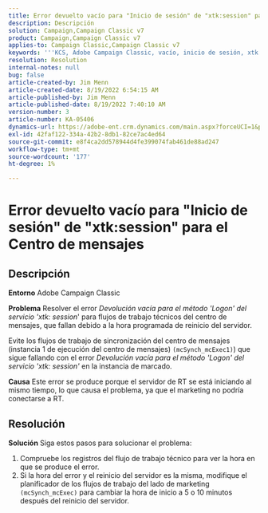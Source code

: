 ```yaml
---
title: Error devuelto vacío para "Inicio de sesión" de "xtk:session" para el Centro de mensajes
description: Descripción
solution: Campaign,Campaign Classic v7
product: Campaign,Campaign Classic v7
applies-to: Campaign Classic,Campaign Classic v7
keywords: '''KCS, Adobe Campaign Classic, vacío, inicio de sesión, xtk: sesión, error, Centro de mensajes, Flujo de trabajo técnico"'
resolution: Resolution
internal-notes: null
bug: false
article-created-by: Jim Menn
article-created-date: 8/19/2022 6:54:15 AM
article-published-by: Jim Menn
article-published-date: 8/19/2022 7:40:10 AM
version-number: 3
article-number: KA-05406
dynamics-url: https://adobe-ent.crm.dynamics.com/main.aspx?forceUCI=1&pagetype=entityrecord&etn=knowledgearticle&id=bccbb0bb-8b1f-ed11-b83e-0022480866ad
exl-id: 42faf122-334a-42b2-8db1-82ce7ac4ed64
source-git-commit: e8f4ca2dd578944d4fe399074fab461de88ad247
workflow-type: tm+mt
source-wordcount: '177'
ht-degree: 1%

---
```


# Error devuelto vacío para &quot;Inicio de sesión&quot; de &quot;xtk:session&quot; para el Centro de mensajes

## Descripción


<b>Entorno</b>
Adobe Campaign Classic

<b>Problema</b>
Resolver el error *Devolución vacía para el método &#39;Logon&#39; del servicio &#39;xtk: session*&#39; para flujos de trabajo técnicos del centro de mensajes, que fallan debido a la hora programada de reinicio del servidor.

Evite los flujos de trabajo de sincronización del centro de mensajes (instancia 1 de ejecución del centro de mensajes) `(mcSynch_mcExec1)`) que sigue fallando con el error *Devolución vacía para el método &#39;Logon&#39; del servicio &#39;xtk: session&#39;* en la instancia de marcado.

<b>Causa</b>
Este error se produce porque el servidor de RT se está iniciando al mismo tiempo, lo que causa el problema, ya que el marketing no podría conectarse a RT.


## Resolución


<b>Solución</b>
Siga estos pasos para solucionar el problema:

1. Compruebe los registros del flujo de trabajo técnico para ver la hora en que se produce el error.
2. Si la hora del error y el reinicio del servidor es la misma, modifique el planificador de los flujos de trabajo del lado de marketing `(mcSynch_mcExec)` para cambiar la hora de inicio a 5 o 10 minutos después del reinicio del servidor.
